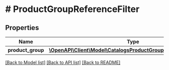 # # ProductGroupReferenceFilter

## Properties

Name | Type | Description | Notes
------------ | ------------- | ------------- | -------------
**product_group** | [**\OpenAPI\Client\Model\CatalogsProductGroupMultipleStringCriteria**](.md) |  |

[[Back to Model list]](../../README.md#models) [[Back to API list]](../../README.md#endpoints) [[Back to README]](../../README.md)
